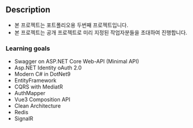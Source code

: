 ## Description

 - 본 프로젝트는 포트폴리오용 두번째 프로젝트입니다.
 - 본 프로젝트는 공개 프로젝트로 미리 지정된 작업자분들을 초대하여 진행합니다.


### Learning goals

 - Swagger on ASP.NET Core Web-API (Minimal API)
 - Asp.NET Identity oAuth 2.0
 - Modern C# in DotNet9
 - EntityFramework
 - CQRS with MediatR
 - AuthMapper
 - Vue3 Composition API
 - Clean Architecture
 - Redis
 - SignalR
